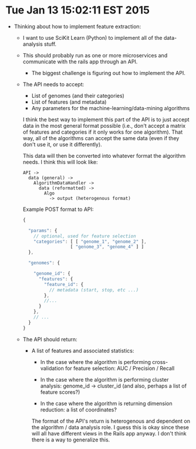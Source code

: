 # Tue Jan 13 15:02:11 EST 2015

- Thinking about how to implement feature extraction:

  - I want to use SciKit Learn (Python) to implement all of the data-analysis
    stuff.

  - This should probably run as one or more microservices and communicate with
    the rails app through an API.

      - The biggest challenge is figuring out how to implement the API.

  - The API needs to accept:

    - List of genomes (and their categories)
    - List of features (and metadata)
    - Any parameters for the machine-learning/data-mining algorithms

    I think the best way to implement this part of the API is to just accept
    data in the most general format possible (i.e., don't accept a matrix of
    features and categories if it only works for one algorithm). That way, all
    of the algorithms can accept the same data (even if they don't use it, or
    use it differently).

    This data will then be converted into whatever format the algorithm needs. I
    think this will look like:

    ```
    API ->
      data (general) ->
        AlgorithmDataHandler ->
          data (reformatted) ->
            Algo
              -> output (heterogenous format)
    ```

    Example POST format to API:

    ```javascript
    {

      "params": {
        // optional, used for feature selection
        "categories": [ [ "genome_1", "genome_2" ],
                      [ "genome_3", "genome_4" ] ]
      },

      "genomes": {

        "genome_id": {
          "features": {
            "feature_id": {
              // metadata (start, stop, etc ...)
            },
            //...
          }
        },
        // ...
      }
    }
    ```

  - The API should return:

    - A list of features and associated statistics:

      - In the case where the algorithm is performing cross-validation for
        feature selection: AUC / Precision / Recall

      - In the case where the algorithm is performing cluster analysis:
        genome_id -> cluster_id (and also, perhaps a list of feature scores?)

      - In the case where the algorithm is returning dimension reduction: a list
        of coordinates?

      The format of the API's return is heterogenous and dependent on the
      algorithm / data analysis role. I guess this is okay since these will all
      have different views in the Rails app anyway. I don't think there is a way
      to generalize this.
